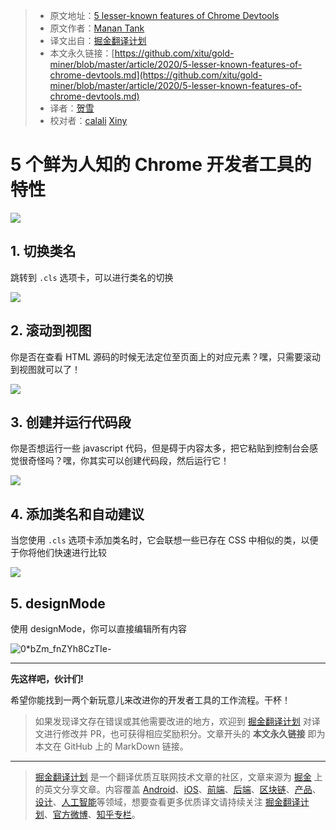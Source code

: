 > * 原文地址：[5 lesser-known features of Chrome Devtools](https://levelup.gitconnected.com/5-lesser-known-features-of-chrome-devtools-1ff3cd2a7518)
> * 原文作者：[Manan Tank](https://medium.com/@manantankm)
> * 译文出自：[掘金翻译计划](https://github.com/xitu/gold-miner)
> * 本文永久链接：[https://github.com/xitu/gold-miner/blob/master/article/2020/5-lesser-known-features-of-chrome-devtools.md](https://github.com/xitu/gold-miner/blob/master/article/2020/5-lesser-known-features-of-chrome-devtools.md)
> * 译者：[贺雪](https://github.com/Amy-Designer)
> * 校对者：[calali](https://github.com/calali)   [Xiny](https://github.com/x1ny)

# 5 个鲜为人知的 Chrome 开发者工具的特性

![](https://cdn-images-1.medium.com/max/3850/1*426iOM0yGx-ihIAp1GD7RQ.png)

## 1. 切换类名

跳转到 `.cls` 选项卡，可以进行类名的切换

![](https://cdn-images-1.medium.com/max/2000/0*xMFl7REC8Ve1YiJF.gif)

## 2. 滚动到视图

你是否在查看 HTML 源码的时候无法定位至页面上的对应元素？嘿，只需要滚动到视图就可以了！

![](https://cdn-images-1.medium.com/max/2000/0*RNNCkKfY2hotSxJD.gif)

## 3. 创建并运行代码段

你是否想运行一些 javascript 代码，但是碍于内容太多，把它粘贴到控制台会感觉很奇怪吗？嘿，你其实可以创建代码段，然后运行它！

![](https://cdn-images-1.medium.com/max/2000/0*heDLZmGRXJQqiZDO.gif)

## 4. 添加类名和自动建议

当您使用 `.cls` 选项卡添加类名时，它会联想一些已存在 CSS 中相似的类，以便于你将他们快速进行比较

![](https://cdn-images-1.medium.com/max/2000/0*ta6DU34T77aLDwQV.gif)

## 5. designMode

使用 designMode，你可以直接编辑所有内容

![0*bZm_fnZYh8CzTIe-](https://user-images.githubusercontent.com/5164225/93283292-d2e3f800-f802-11ea-85ee-6959bdea35ba.gif)

---

**先这样吧，伙计们!**

希望你能找到一两个新玩意儿来改进你的开发者工具的工作流程。干杯！

> 如果发现译文存在错误或其他需要改进的地方，欢迎到 [掘金翻译计划](https://github.com/xitu/gold-miner) 对译文进行修改并 PR，也可获得相应奖励积分。文章开头的 **本文永久链接** 即为本文在 GitHub 上的 MarkDown 链接。

---

> [掘金翻译计划](https://github.com/xitu/gold-miner) 是一个翻译优质互联网技术文章的社区，文章来源为 [掘金](https://juejin.im) 上的英文分享文章。内容覆盖 [Android](https://github.com/xitu/gold-miner#android)、[iOS](https://github.com/xitu/gold-miner#ios)、[前端](https://github.com/xitu/gold-miner#前端)、[后端](https://github.com/xitu/gold-miner#后端)、[区块链](https://github.com/xitu/gold-miner#区块链)、[产品](https://github.com/xitu/gold-miner#产品)、[设计](https://github.com/xitu/gold-miner#设计)、[人工智能](https://github.com/xitu/gold-miner#人工智能)等领域，想要查看更多优质译文请持续关注 [掘金翻译计划](https://github.com/xitu/gold-miner)、[官方微博](http://weibo.com/juejinfanyi)、[知乎专栏](https://zhuanlan.zhihu.com/juejinfanyi)。

